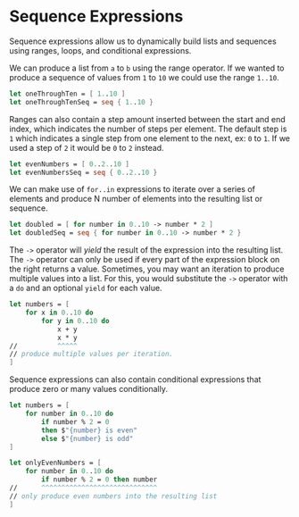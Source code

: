 # Sequence Expressions

Sequence expressions allow us to dynamically build lists and sequences using ranges, loops, and conditional expressions.

We can produce a list from `a` to `b` using the range operator. If we wanted to produce a sequence of values from `1` to `10` we could use the range `1..10`.

```fsharp
let oneThroughTen = [ 1..10 ]
let oneThroughTenSeq = seq { 1..10 }
```

Ranges can also contain a step amount inserted between the start and end index,
which indicates the number of steps per element. The default step is `1` which indicates a single step from one element to the next, ex: `0` to `1`. If we used a step of `2` it would be `0` to `2` instead.

```fsharp
let evenNumbers = [ 0..2..10 ]
let evenNumbersSeq = seq { 0..2..10 }
```

We can make use of `for..in` expressions to iterate over a series of elements and produce N number of elements into the resulting list or sequence.

```fsharp
let doubled = [ for number in 0..10 -> number * 2 ]
let doubledSeq = seq { for number in 0..10 -> number * 2 }
```

The `->` operator will _yield_ the result of the expression into the resulting list. The `->` operator can only be used if every part of the expression block on the right returns a value. Sometimes, you may want an iteration to produce multiple values into a list. For this, you would substitute the `->` operator with a `do` and an optional `yield` for each value.

```fsharp
let numbers = [
    for x in 0..10 do
        for y in 0..10 do
            x + y
            x * y
//          ^^^^^
// produce multiple values per iteration.
]
```

Sequence expressions can also contain conditional expressions that produce zero or many values conditionally.

```fsharp
let numbers = [
    for number in 0..10 do
        if number % 2 = 0
        then $"{number} is even"
        else $"{number} is odd"
]

let onlyEvenNumbers = [
    for number in 0..10 do
        if number % 2 = 0 then number
//      ^^^^^^^^^^^^^^^^^^^^^^^^^^^^^
// only produce even numbers into the resulting list
]
```